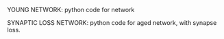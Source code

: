 YOUNG NETWORK: python code for network 




SYNAPTIC LOSS NETWORK: python code for aged network, with synapse loss. 
